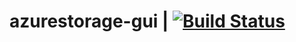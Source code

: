 # azurestorage-gui | [![Build Status](https://travis-ci.org/gurinderhans/azurestorage-gui.svg?branch=master)](https://travis-ci.org/gurinderhans/azurestorage-gui)
